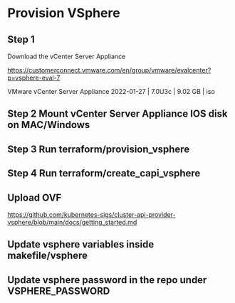 # Provision VSphere

## Step 1
Download the vCenter Server Appliance

https://customerconnect.vmware.com/en/group/vmware/evalcenter?p=vsphere-eval-7

VMware vCenter Server Appliance
2022-01-27 | 7.0U3c | 9.02 GB | iso

## Step 2 Mount vCenter Server Appliance IOS disk on MAC/Windows


## Step 3 Run terraform/provision_vsphere

## Step 4 Run terraform/create_capi_vsphere

## Upload OVF 
https://github.com/kubernetes-sigs/cluster-api-provider-vsphere/blob/main/docs/getting_started.md

## Update vsphere variables inside makefile/vsphere

## Update vsphere password in the repo under VSPHERE_PASSWORD